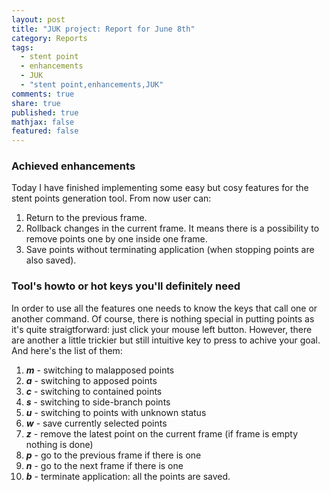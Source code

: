 ```yaml
---
layout: post
title: "JUK project: Report for June 8th"
category: Reports
tags: 
  - stent point
  - enhancements
  - JUK
  - "stent point,enhancements,JUK"
comments: true
share: true
published: true
mathjax: false
featured: false
---
```


### Achieved enhancements
Today I have finished implementing some easy but cosy features for the stent points generation tool.
From now user can:
1. Return to the previous frame.
2. Rollback changes in the current frame. It means there is a possibility to remove points one by one inside one frame.
3. Save points without terminating application (when stopping points are also saved).

### Tool's howto or hot keys you'll definitely need
In order to use all the features one needs to know the keys that call one or another command. Of course, there is nothing special in putting points as it's quite straigtforward: just click your mouse left button.
However, there are another a little trickier but still intuitive key to press to achive your goal. And here's the list of them:
1. _**m**_ - switching to malapposed points
2. _**a**_ - switching to apposed points
3. _**c**_ - switching to contained points
4. _**s**_ - switching to side-branch points
5. _**u**_ - switching to points with unknown status
6. _**w**_ - save currently selected points
7. _**z**_ - remove the latest point on the current frame (if frame is empty nothing is done)
8. _**p**_ - go to the previous frame if there is one
9. _**n**_ - go to the next frame if there is one
10. _**b**_ - terminate application: all the points are saved.